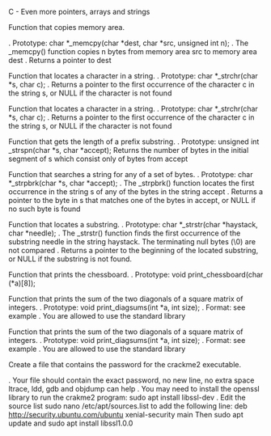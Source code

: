 C - Even more pointers, arrays and strings



Function that copies memory area.

. Prototype: char *_memcpy(char *dest, char *src, unsigned int n);
. The _memcpy() function copies n bytes from memory area src to memory area dest
. Returns a pointer to dest



Function that locates a character in a string.
. Prototype: char *_strchr(char *s, char c);
. Returns a pointer to the first occurrence of the character c in the string s, or NULL if the character is not found



Function that locates a character in a string.
. Prototype: char *_strchr(char *s, char c);
. Returns a pointer to the first occurrence of the character c in the string s, or NULL if the character is not found



Function that gets the length of a prefix substring.
. Prototype: unsigned int _strspn(char *s, char *accept);
Returns the number of bytes in the initial segment of s which consist only of bytes from accept



Function that searches a string for any of a set of bytes.
. Prototype: char *_strpbrk(char *s, char *accept);
. The _strpbrk() function locates the first occurrence in the string s of any of the bytes in the string accept
. Returns a pointer to the byte in s that matches one of the bytes in accept, or NULL if no such byte is found


Function that locates a substring.
. Prototype: char *_strstr(char *haystack, char *needle);
. The _strstr() function finds the first occurrence of the substring needle in the string haystack. The terminating null bytes (\0) are not compared
. Returns a pointer to the beginning of the located substring, or NULL if the substring is not found.



Function that prints the chessboard.
. Prototype: void print_chessboard(char (*a)[8]);



Function that prints the sum of the two diagonals of a square matrix of integers.
. Prototype: void print_diagsums(int *a, int size);
. Format: see example
. You are allowed to use the standard library



Function that prints the sum of the two diagonals of a square matrix of integers.
. Prototype: void print_diagsums(int *a, int size);
. Format: see example
. You are allowed to use the standard library



Create a file that contains the password for the crackme2 executable.

. Your file should contain the exact password, no new line, no extra space
ltrace, ldd, gdb and objdump can help
. You may need to install the openssl library to run the crakme2 program: sudo apt install libssl-dev
. Edit the source list sudo nano /etc/apt/sources.list to add the following line: deb http://security.ubuntu.com/ubuntu xenial-security main Then sudo apt update and sudo apt install libssl1.0.0
